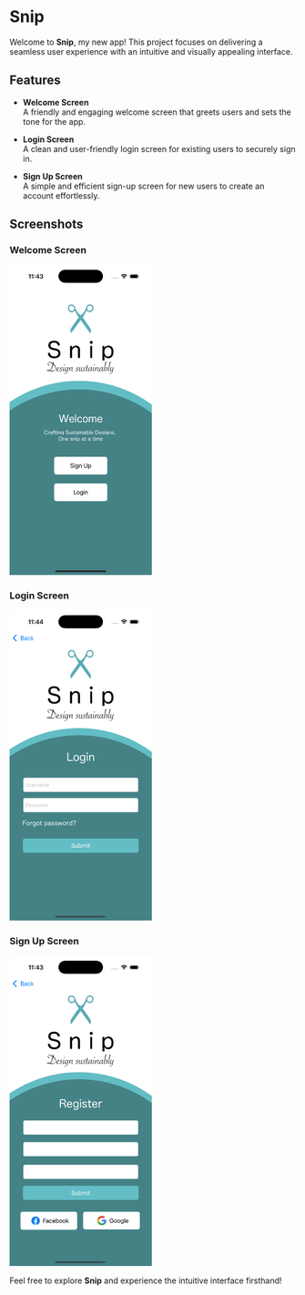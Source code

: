# Snip

Welcome to **Snip**, my new app! This project focuses on delivering a seamless user experience with an intuitive and visually appealing interface.

## Features

- **Welcome Screen**  
  A friendly and engaging welcome screen that greets users and sets the tone for the app.

- **Login Screen**  
  A clean and user-friendly login screen for existing users to securely sign in.

- **Sign Up Screen**  
  A simple and efficient sign-up screen for new users to create an account effortlessly.

## Screenshots

### Welcome Screen
<img src="welcome.png" alt="Welcome Screen" width="250">

### Login Screen
<img src="login.png" alt="Login Screen" width="250">

### Sign Up Screen
<img src="singup.png" alt="Sign Up Screen" width="250">


Feel free to explore **Snip** and experience the intuitive interface firsthand!

